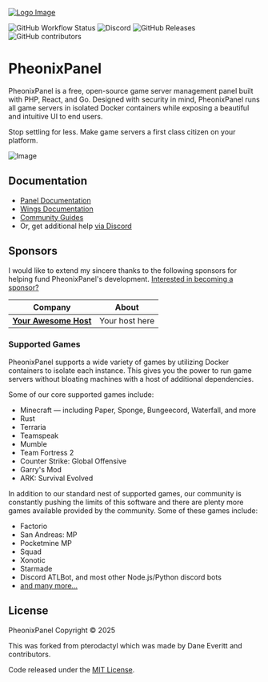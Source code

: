 [![Logo Image](https://cdn.pheonixpanel.io/logos/new/pheonixpanel_logo.png)](https://pheonixpanel.io)

![GitHub Workflow Status](https://img.shields.io/github/actions/workflow/status/pterodactyl/panel/ci.yaml?label=Tests&style=for-the-badge&branch=1.0-develop)
![Discord](https://img.shields.io/discord/122900397965705216?label=Discord&logo=Discord&logoColor=white&style=for-the-badge)
![GitHub Releases](https://img.shields.io/github/downloads/pterodactyl/panel/latest/total?style=for-the-badge)
![GitHub contributors](https://img.shields.io/github/contributors/pterodactyl/panel?style=for-the-badge)

# PheonixPanel

PheonixPanel is a free, open-source game server management panel built with PHP, React, and Go. Designed with security
in mind, PheonixPanel runs all game servers in isolated Docker containers while exposing a beautiful and intuitive
UI to end users.

Stop settling for less. Make game servers a first class citizen on your platform.

![Image](https://cdn.pheonixpanel.io/site-assets/pheonixpanel_v1_demo.gif)

## Documentation

* [Panel Documentation](https://pheonixpanel.io/panel/1.0/getting_started.html)
* [Wings Documentation](https://pheonixpanel.io/wings/1.0/installing.html)
* [Community Guides](https://pheonixpanel.io/community/about.html)
* Or, get additional help [via Discord](https://discord.gg/vGDvr74q)

## Sponsors

I would like to extend my sincere thanks to the following sponsors for helping fund PheonixPanel's development.
[Interested in becoming a sponsor?](https://github.com/sponsors/phoenixpanel)

| Company                                                                           | About                                                                                                                                                                                                                                           |
|-----------------------------------------------------------------------------------|-------------------------------------------------------------------------------------------------------------------------------------------------------------------------------------------------------------------------------------------------|
| [**Your Awesome Host**](https://google.com/)                         | Your host here

### Supported Games

PheonixPanel supports a wide variety of games by utilizing Docker containers to isolate each instance. This gives
you the power to run game servers without bloating machines with a host of additional dependencies.

Some of our core supported games include:

* Minecraft — including Paper, Sponge, Bungeecord, Waterfall, and more
* Rust
* Terraria
* Teamspeak
* Mumble
* Team Fortress 2
* Counter Strike: Global Offensive
* Garry's Mod
* ARK: Survival Evolved

In addition to our standard nest of supported games, our community is constantly pushing the limits of this software
and there are plenty more games available provided by the community. Some of these games include:

* Factorio
* San Andreas: MP
* Pocketmine MP
* Squad
* Xonotic
* Starmade
* Discord ATLBot, and most other Node.js/Python discord bots
* [and many more...](https://github.com/phoenixpanel/eggs)

## License

PheonixPanel Copyright © 2025

This was forked from pterodactyl which was made by Dane Everitt and contributors.

Code released under the [MIT License](./LICENSE.md).
